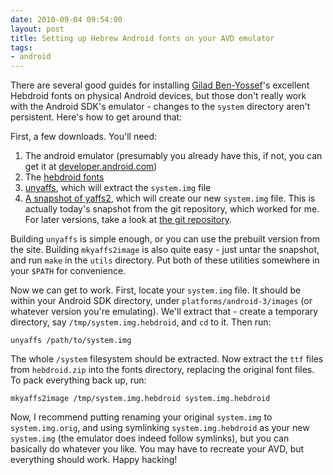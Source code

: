 ```yaml
---
date: 2010-09-04 09:54:00
layout: post
title: Setting up Hebrew Android fonts on your AVD emulator
tags:
- android
---
```


There are several good guides for installing [Gilad
Ben-Yossef](http://benyossef.com/)'s excellent Hebdroid fonts on physical
Android devices, but those don't really work with the Android SDK's emulator -
changes to the `system` directory aren't persistent. Here's how to get around
that:

First, a few downloads. You'll need:

1. The android emulator (presumably you already have this, if not, you can get
   it at [developer.android.com](http://developer.android.com/))
2. The [hebdroid fonts](http://firstpost.org/wp-content/uploads/2009/02/hebdroid.zip)
3. [unyaffs](http://code.google.com/p/unyaffs/), which will extract the `system.img` file
4. [A snapshot of
   yaffs2](http://www.aleph1.co.uk/gitweb?p=yaffs2/.git;a=snapshot;h=69808485ec796bfa2b4806f91828281eccd0827b;sf=tgz),
   which will create our new `system.img` file. This is actually today's
   snapshot from the git repository, which worked for me. For later versions,
   take a look at [the git repository](http://www.yaffs.net/node/346).

Building `unyaffs` is simple enough, or you can use the prebuilt version from
the site. Building `mkyaffs2image` is also quite easy - just untar the
snapshot, and run `make` in the `utils` directory. Put both of these utilities
somewhere in your `$PATH` for convenience.

Now we can get to work. First, locate your `system.img` file. It should be
within your Android SDK directory, under `platforms/android-3/images` (or
whatever version you're emulating). We'll extract that - create a temporary
directory, say `/tmp/system.img.hebdroid`, and `cd` to it. Then run:

```
unyaffs /path/to/system.img
```

The whole `/system` filesystem should be extracted. Now extract the `ttf` files
from `hebdroid.zip` into the fonts directory, replacing the original font
files. To pack everything back up, run:

```
mkyaffs2image /tmp/system.img.hebdroid system.img.hebdroid
```

Now, I recommend putting renaming your original `system.img` to
`system.img.orig`, and using symlinking `system.img.hebdroid` as your new
`system.img` (the emulator does indeed follow symlinks), but you can basically
do whatever you like. You may have to recreate your AVD, but everything should
work. Happy hacking!
